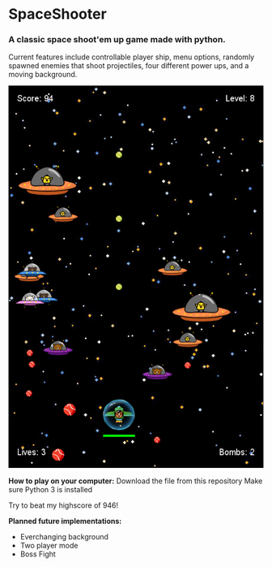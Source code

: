 # SpaceShooter

### A classic space shoot'em up game made with python.

Current features include controllable player ship, menu options, randomly spawned enemies that shoot projectiles, four different power ups, and a moving background.

![](img/example.PNG)

**How to play on your computer:**
Download the file from this repository
Make sure Python 3 is installed


Try to beat my highscore of 946!

**Planned future implementations:**
* Everchanging background
* Two player mode
* Boss Fight
